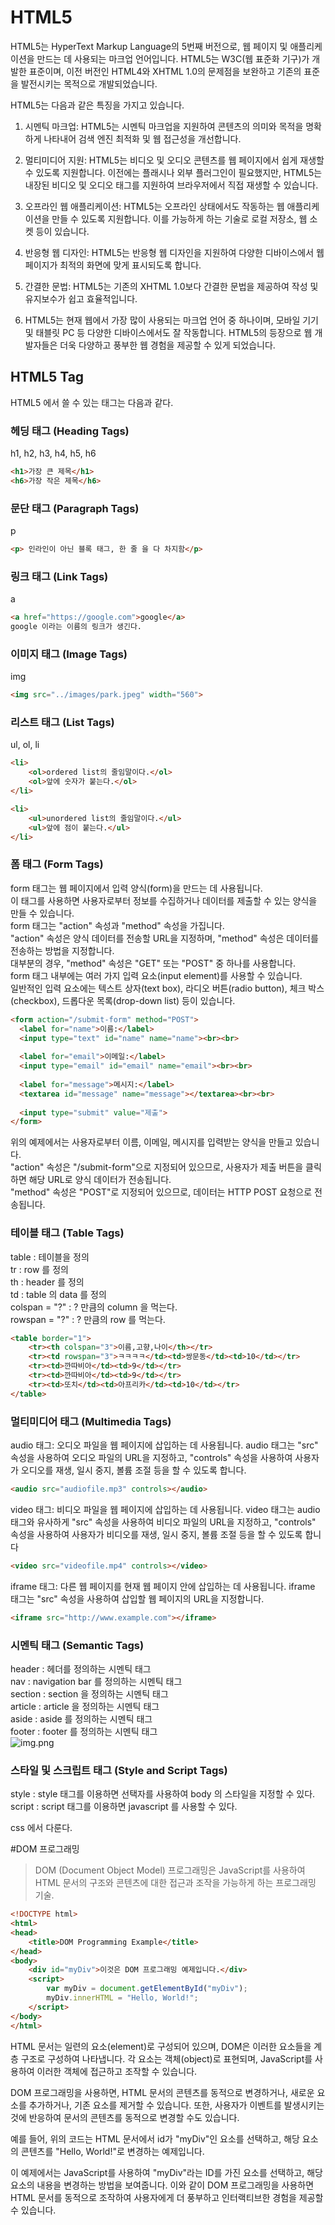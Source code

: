 # HTML5

HTML5는 HyperText Markup Language의 5번째 버전으로, 웹 페이지 및 애플리케이션을 만드는 데 사용되는 마크업 언어입니다. HTML5는 W3C(웹 표준화 기구)가 개발한 표준이며, 이전 버전인 HTML4와 XHTML 1.0의 문제점을 보완하고 기존의 표준을 발전시키는 목적으로 개발되었습니다.

HTML5는 다음과 같은 특징을 가지고 있습니다.

1. 시멘틱 마크업: HTML5는 시멘틱 마크업을 지원하여 콘텐츠의 의미와 목적을 명확하게 나타내어 검색 엔진 최적화 및 웹 접근성을 개선합니다.

2. 멀티미디어 지원: HTML5는 비디오 및 오디오 콘텐츠를 웹 페이지에서 쉽게 재생할 수 있도록 지원합니다. 이전에는 플래시나 외부 플러그인이 필요했지만, HTML5는 내장된 비디오 및 오디오 태그를 지원하여 브라우저에서 직접 재생할 수 있습니다.

3. 오프라인 웹 애플리케이션: HTML5는 오프라인 상태에서도 작동하는 웹 애플리케이션을 만들 수 있도록 지원합니다. 이를 가능하게 하는 기술로 로컬 저장소, 웹 소켓 등이 있습니다.

4. 반응형 웹 디자인: HTML5는 반응형 웹 디자인을 지원하여 다양한 디바이스에서 웹 페이지가 최적의 화면에 맞게 표시되도록 합니다.

5. 간결한 문법: HTML5는 기존의 XHTML 1.0보다 간결한 문법을 제공하여 작성 및 유지보수가 쉽고 효율적입니다.

6. HTML5는 현재 웹에서 가장 많이 사용되는 마크업 언어 중 하나이며, 모바일 기기 및 태블릿 PC 등 다양한 디바이스에서도 잘 작동합니다. HTML5의 등장으로 웹 개발자들은 더욱 다양하고 풍부한 웹 경험을 제공할 수 있게 되었습니다.

## HTML5 Tag

HTML5 에서 쓸 수 있는 태그는 다음과 같다.
### 헤딩 태그 (Heading Tags)
h1, h2, h3, h4, h5, h6
````html
<h1>가장 큰 제목</h1>
<h6>가장 작은 제목</h6>
````

### 문단 태그 (Paragraph Tags)
p
````html
<p> 인라인이 아닌 블록 태그, 한 줄 을 다 차지함</p>
````
### 링크 태그 (Link Tags)
a
```html
<a href="https://google.com">google</a>
google 이라는 이름의 링크가 생긴다.
```
### 이미지 태그 (Image Tags) 
img
```html
<img src="../images/park.jpeg" width="560">
```
### 리스트 태그 (List Tags) 
ul, ol, li
```html
<li>
    <ol>ordered list의 줄임말이다.</ol>
    <ol>앞에 숫자가 붙는다.</ol>
</li>

<li>
    <ul>unordered list의 줄임말이다.</ul>
    <ul>앞에 점이 붙는다.</ul>
</li>
```
### 폼 태그 (Form Tags)
form 태그는 웹 페이지에서 입력 양식(form)을 만드는 데 사용됩니다.<br>
이 태그를 사용하면 사용자로부터 정보를 수집하거나 데이터를 제출할 수 있는 양식을 만들 수 있습니다.<br> 
form 태그는 "action" 속성과 "method" 속성을 가집니다.<br> 
"action" 속성은 양식 데이터를 전송할 URL을 지정하며, "method" 속성은 데이터를 전송하는 방법을 지정합니다.<br>
대부분의 경우, "method" 속성은 "GET" 또는 "POST" 중 하나를 사용합니다.<br> 
form 태그 내부에는 여러 가지 입력 요소(input element)를 사용할 수 있습니다.<br>
일반적인 입력 요소에는 텍스트 상자(text box), 라디오 버튼(radio button), 체크 박스(checkbox), 드롭다운 목록(drop-down list) 등이 있습니다.<br>

```html
<form action="/submit-form" method="POST">
  <label for="name">이름:</label>
  <input type="text" id="name" name="name"><br><br>
  
  <label for="email">이메일:</label>
  <input type="email" id="email" name="email"><br><br>
  
  <label for="message">메시지:</label>
  <textarea id="message" name="message"></textarea><br><br>
  
  <input type="submit" value="제출">
</form>

```
위의 예제에서는 사용자로부터 이름, 이메일, 메시지를 입력받는 양식을 만들고 있습니다.<br> 
"action" 속성은 "/submit-form"으로 지정되어 있으므로, 사용자가 제출 버튼을 클릭하면 해당 URL로 양식 데이터가 전송됩니다.<br>
"method" 속성은 "POST"로 지정되어 있으므로, 데이터는 HTTP POST 요청으로 전송됩니다.<br>


### 테이블 태그 (Table Tags)
table : 테이블을 정의<br>
tr : row 를 정의<br>
th : header 를 정의<br>
td : table 의 data 를 정의<br>
colspan = "?" : ? 만큼의 column 을 먹는다. <br>
rowspan = "?" : ? 만큼의 row 를 먹는다.
```html
<table border="1">
    <tr><th colspan="3">이름,고향,나이</th></tr>
    <tr><td rowspan="3">ㅋㅋㅋㅋ</td><td>쌍문동</td><td>10</td></tr>
    <tr><td>깐따비아</td><td>9</td></tr>
    <tr><td>깐따비아</td><td>9</td></tr>
    <tr><td>또치</td><td>아프리카</td><td>10</td></tr>
</table>
```
### 멀티미디어 태그 (Multimedia Tags)

audio 태그: 오디오 파일을 웹 페이지에 삽입하는 데 사용됩니다. 
audio 태그는 "src" 속성을 사용하여 오디오 파일의 URL을 지정하고, "controls" 속성을 사용하여 사용자가 오디오를 재생, 일시 중지, 볼륨 조절 등을 할 수 있도록 합니다.
````html
<audio src="audiofile.mp3" controls></audio>
````

video 태그: 비디오 파일을 웹 페이지에 삽입하는 데 사용됩니다. video 태그는 audio 태그와 유사하게 "src" 속성을 사용하여 비디오 파일의 URL을 지정하고, "controls" 속성을 사용하여 사용자가 비디오를 재생, 일시 중지, 볼륨 조절 등을 할 수 있도록 합니다
```html
<video src="videofile.mp4" controls></video>
```

iframe 태그: 다른 웹 페이지를 현재 웹 페이지 안에 삽입하는 데 사용됩니다. 
iframe 태그는 "src" 속성을 사용하여 삽입할 웹 페이지의 URL을 지정합니다.
````html
<iframe src="http://www.example.com"></iframe>
````


### 시멘틱 태그 (Semantic Tags)
header : 헤더를 정의하는 시멘틱 태그<br>
nav : navigation bar 를 정의하는 시멘틱 태그<br>
section : section 을 정의하는 시멘틱 태그<br>
article : article 을 정의하는 시멘틱 태그<br>
aside : aside 를 정의하는 시멘틱 태그<br>
footer : footer 를 정의하는 시멘틱 태그<br>
![img.png](img.png)

### 스타일 및 스크립트 태그 (Style and Script Tags)
style : style 태그를 이용하면 선택자를 사용하여 body 의 스타일을 지정할 수 있다.<br>
script : script 태그를 이용하면 javascript 를 사용할 수 있다.<br>

css 에서 다룬다.


#DOM 프로그래밍
> DOM (Document Object Model) 프로그래밍은 JavaScript를 사용하여 HTML 문서의 구조와 콘텐츠에 대한 접근과 조작을 가능하게 하는 프로그래밍 기술.

```html
<!DOCTYPE html>
<html>
<head>
	<title>DOM Programming Example</title>
</head>
<body>
	<div id="myDiv">이것은 DOM 프로그래밍 예제입니다.</div>
	<script>
		var myDiv = document.getElementById("myDiv");
		myDiv.innerHTML = "Hello, World!";
	</script>
</body>
</html>
```
HTML 문서는 일련의 요소(element)로 구성되어 있으며, DOM은 이러한 요소들을 계층 구조로 구성하여 나타냅니다. 각 요소는 객체(object)로 표현되며, JavaScript를 사용하여 이러한 객체에 접근하고 조작할 수 있습니다.

DOM 프로그래밍을 사용하면, HTML 문서의 콘텐츠를 동적으로 변경하거나, 새로운 요소를 추가하거나, 기존 요소를 제거할 수 있습니다. 또한, 사용자가 이벤트를 발생시키는 것에 반응하여 문서의 콘텐츠를 동적으로 변경할 수도 있습니다.

예를 들어, 위의 코드는 HTML 문서에서 id가 "myDiv"인 요소를 선택하고, 해당 요소의 콘텐츠를 "Hello, World!"로 변경하는 예제입니다.

이 예제에서는 JavaScript를 사용하여 "myDiv"라는 ID를 가진 요소를 선택하고, 해당 요소의 내용을 변경하는 방법을 보여줍니다. 
이와 같이 DOM 프로그래밍을 사용하면 HTML 문서를 동적으로 조작하여 사용자에게 더 풍부하고 인터랙티브한 경험을 제공할 수 있습니다.